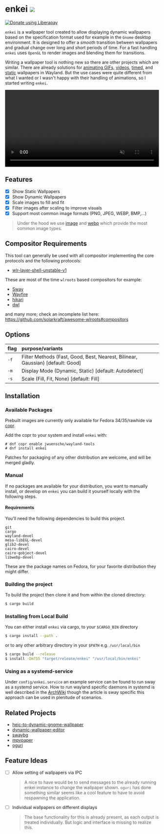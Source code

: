 # enkei <a href="https://copr.fedorainfracloud.org/coprs/jwuensche/wayland-tools/package/enkei/"><img src="https://copr.fedorainfracloud.org/coprs/jwuensche/wayland-tools/package/enkei/status_image/last_build.png" /></a>
<a href="https://liberapay.com/spacesnek/donate"><img alt="Donate using Liberapay" src="https://liberapay.com/assets/widgets/donate.svg"></a>

`enkei` is a wallpaper tool created to allow displaying dynamic wallpapers based on the specification format used for example in the `Gnome` desktop environment.
It is designed to offer a _smooth_ transition between wallpapers and gradual change over long and short periods of time.
For a fast handling `enkei` uses `OpenGL` to render images and blending them for transitions.

Writing a wallpaper tool is nothing new so there are other projects which are similar.
There are already solutions for [animating GIFs](https://github.com/vilhalmer/oguri), [videos](https://github.com/GhostNaN/mpvpaper), [timed](https://github.com/xyproto/wallutils), and [static](https://github.com/swaywm/swaybg) wallpapers in Wayland.
But the use cases were quite different from what I wanted or I wasn't happy with their handling of animations, so I started writing `enkei`.

<video width="100%" controls muted loop alt="A video showing enkei running on my laptop.">
  <source src="data/demo.webm" type="video/webm">
</video>

## Features

- [X] Show Static Wallpapers
- [X] Show Dynamic Wallpapers
- [x] Scale images to fill and fit
- [X] Filter images after scaling to improve visuals
- [X] Support most common image formats (PNG, JPEG, WEBP, BMP,...)

> Under the hood we use [image](https://crates.io/crates/image) and [webp](https://github.com/jaredforth/webp) which provide the most common image types.

## Compositor Requirements

This tool can generally be used with all compositor implementing the core protocols and the following protocols:

- [wlr-layer-shell-unstable-v1](https://gitlab.freedesktop.org/wlroots/wlr-protocols/-/blob/master/unstable/wlr-layer-shell-unstable-v1.xml)

These are most of the time `wlroots` based compositors for example:

- [Sway](https://swaywm.org/)
- [Wayfire](https://wayfire.org/)
- [hikari](https://hikari.acmelabs.space/)
- [dwl](https://github.com/djpohly/dwl)

and many more; check an incomplete list here: https://github.com/solarkraft/awesome-wlroots#compositors

## Options

| flag | purpose/variants                                                               |
|:-----|:-------------------------------------------------------------------------------|
| `-f` | Filter Methods (Fast, Good, Best, Nearest, Bilinear, Gaussian) [default: Good] |
| `-m` | Display Mode (Dynamic, Static) [default: Autodetect]                           |
| `-s` | Scale (Fill, Fit, None) [default: Fill]                                        |

## Installation

### Available Packages

Prebuilt images are currently only available for Fedora 34/35/rawhide via [copr](https://copr.fedorainfracloud.org/coprs/jwuensche/wayland-tools/).

Add the copr to your system and install `enkei` with:

```shell
# dnf copr enable jwuensche/wayland-tools 
# dnf install enkei
```

Patches for packaging of any other distribution are welcome, and will be merged gladly. 

### Manual

If no packages are available for your distribution, you want to manually install, or develop on `enkei` you can build it yourself locally with the following steps.

#### Requirements

You'll need the following dependencies to build this project.

```
git
cargo 
wayland-devel
mesa-libEGL-devel
glib2-devel
cairo-devel
cairo-gobject-devel
libwebp-devel
```

These are the package names on Fedora, for your favorite distribution they might differ.

### Building the project

To build the project then clone it and from within the cloned directory:

``` sh
$ cargo build
```

### Installing from Local Build

You can either install `enkei` via cargo, to your `$CARGO_BIN` directory

``` sh
$ cargo install --path .
```

or to any other arbitrary directory in your `$PATH` e.g. `/usr/local/bin`

``` sh
$ cargo build --release
$ install -Dm755 "target/release/enkei" "/usr/local/bin/enkei"
```


### Using as a systemd-service

Under `config/enkei.service` an example service can be found to run sway as a systemd service.
How to run wayland specific daemons in systemd is well described in the [ArchWiki](https://wiki.archlinux.org/title/Sway#Manage_Sway-specific_daemons_with_systemd) though the article is sway specific this approach can be used in plenitude of scenarios.

## Related Projects

- [heic-to-dynamic-gnome-wallpaper](https://github.com/jwuensche/heic-to-dynamic-gnome-wallpaper)
- [dynamic-wallpaper-editor](https://github.com/maoschanz/dynamic-wallpaper-editor)
- [swaybg](https://github.com/swaywm/swaybg)
- [mpvpaper](https://github.com/GhostNaN/mpvpaper)
- [oguri](https://github.com/vilhalmer/oguri)

## Feature Ideas
  
- [ ] Allow setting of wallpapers via IPC

    > A nice to have would be to send messages to the already running enkei
    > instance to change the wallpaper shown.
    > `oguri` has done something similar seems like a cool feature to have to
    > avoid respawning the application.
    
- [ ] Individual wallpapers on different displays

    > The base functionality for this is already present, as each output is
    > treated individually. But logic and interface is missing to
    > realize this.

